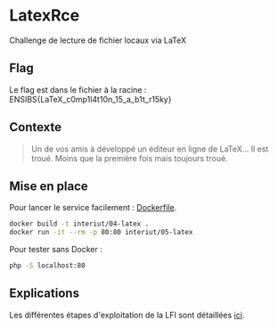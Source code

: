 # LatexRce

Challenge de lecture de fichier locaux via LaTeX

## Flag

Le flag est dans le fichier à la racine : ENSIBS{LaTeX_c0mp1l4t10n_15_a_b1t_r15ky}

## Contexte

> Un de vos amis à développé un éditeur en ligne de LaTeX... Il est troué. Moins que la première fois mais toujours troué.

## Mise en place

Pour lancer le service facilement : [Dockerfile](Dockerfile).

```bash
docker build -t interiut/04-latex .
docker run -it --rm -p 80:80 interiut/05-latex
```

Pour tester sans Docker :
```bash
php -S localhost:80
```

## Explications

Les différentes étapes d'exploitation de la LFI sont détaillées [ici](writeup.md).
